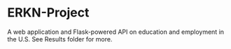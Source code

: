 # ERKN-Project
A web application and Flask-powered API on education and employment in the U.S. See Results folder for more.